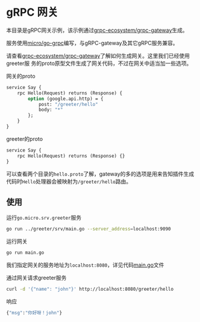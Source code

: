 # gRPC 网关

本目录是gRPC网关示例，该示例通过[grpc-ecosystem/grpc-gateway](https://github.com/grpc-ecosystem/grpc-gateway)生成。

服务使用[micro/go-grpc](https://github.com/micro/go-grpc)编写，与gRPC-gateway及其它gRPC服务兼容。
                              
请查看[grpc-ecosystem/grpc-gateway](https://github.com/grpc-ecosystem/grpc-gateway)了解如何生成网关。这里我们已经使用greeter服
务的proto原型文件生成了网关代码，不过在网关中适当加一些选项。

网关的proto

```proto
service Say {
	rpc Hello(Request) returns (Response) {
		option (google.api.http) = {
			post: "/greeter/hello"
			body: "*"
		};
	}
}
```

greeter的proto

```proto
service Say {
	rpc Hello(Request) returns (Response) {}
}
```

可以查看两个目录的`hello.proto`了解，gateway的多的选项是用来告知插件生成代码时`Hello`处理器会被映射为`/greeter/hello`路由。

## 使用

运行`go.micro.srv.greeter`服务

```bash
go run ../greeter/srv/main.go --server_address=localhost:9090
```

运行网关

```bash
go run main.go
```

我们指定网关的服务地址为`localhost:8080`，详见代码[main.go](main.go)文件

通过网关请求greeter服务

```bash
curl -d '{"name": "john"}' http://localhost:8080/greeter/hello
```

响应

```bash
{"msg":"你好呀！john"}
```


